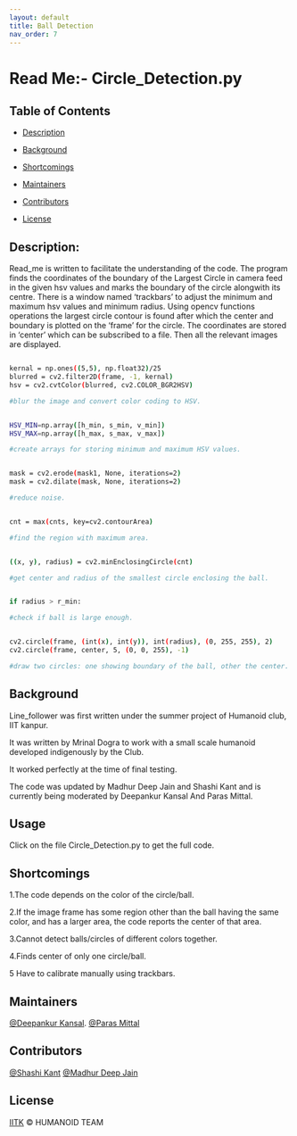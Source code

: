 ```yaml
---
layout: default
title: Ball Detection
nav_order: 7
---
```

# Read Me:- Circle_Detection.py

## Table of Contents

- [Description](#description)

- [Background](#background)

- [Shortcomings](#shortcomings)

- [Maintainers](#maintainers)

- [Contributors](#contributors)

- [License](#license)

  

## Description:

Read_me is written to facilitate the understanding of the code.
The program finds the coordinates of the boundary of the Largest Circle in camera feed in the given hsv values and marks the boundary of the circle alongwith its centre.
There is a window named ‘trackbars’ to adjust the minimum and maximum hsv values and minimum radius.
Using opencv functions operations the largest circle contour is found after which the center and boundary is plotted on the ‘frame’ for the circle.
The coordinates are stored in ‘center’ which can be subscribed to a file.
Then all the relevant images are displayed.

  

```sh

kernal = np.ones((5,5), np.float32)/25
blurred = cv2.filter2D(frame, -1, kernal)
hsv = cv2.cvtColor(blurred, cv2.COLOR_BGR2HSV)

#blur the image and convert color coding to HSV.

```

```sh

HSV_MIN=np.array([h_min, s_min, v_min])
HSV_MAX=np.array([h_max, s_max, v_max])

#create arrays for storing minimum and maximum HSV values.

```

  

```sh

mask = cv2.erode(mask1, None, iterations=2)
mask = cv2.dilate(mask, None, iterations=2)

#reduce noise.

```

```sh

cnt = max(cnts, key=cv2.contourArea)

#find the region with maximum area.

```

```sh

((x, y), radius) = cv2.minEnclosingCircle(cnt)

#get center and radius of the smallest circle enclosing the ball.

```

  

```sh

if radius > r_min:

#check if ball is large enough.

```

  




  

```sh

cv2.circle(frame, (int(x), int(y)), int(radius), (0, 255, 255), 2)
cv2.circle(frame, center, 5, (0, 0, 255), -1)

#draw two circles: one showing boundary of the ball, other the center.

```
  
  

## Background

Line_follower was first written under the summer project of Humanoid club, IIT kanpur.

  

It was written by Mrinal Dogra to work with a small scale humanoid developed indigenously by the Club.

It worked perfectly at the time of final testing.

  

The code was updated by Madhur Deep Jain and Shashi Kant and is currently being moderated by Deepankur Kansal And Paras Mittal.

## Usage

Click on the file Circle_Detection.py to get the full code. 

## Shortcomings

1.The code depends on the color of the circle/ball.

2.If the image frame has some region other than the ball having the same color, and has a larger area, the code reports the center of that area.

  

3.Cannot detect balls/circles of different colors together.

  

4.Finds center of only one circle/ball.

  
5 Have to calibrate manually using trackbars.

## Maintainers

[@Deepankur Kansal]([https://github.com/DeepankurK](https://github.com/DeepankurK)).
[@Paras Mittal](https://github.com/Paras69/)

## Contributors

[@Shashi Kant](https://github.com/shashikg)
[@Madhur Deep Jain](https://github.com/madhurdeepjain?fbclid=IwAR3c1uZx80FQGu-BakDqOjhv8uaLuzYapbOyFGdw9eB8YyjvEVmleAXwnqo)


## License

[IITK](LICENSE) © HUMANOID TEAM



